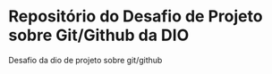 # Repositório do Desafio de Projeto sobre Git/Github da DIO
Desafio da dio de projeto sobre git/github
